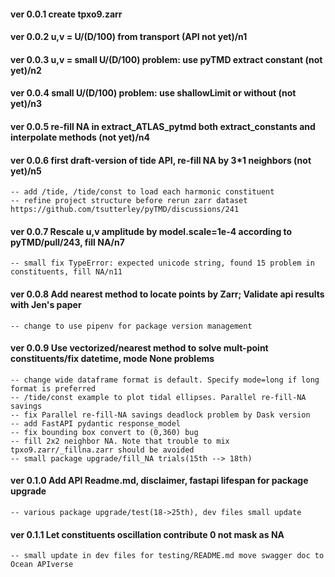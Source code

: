 #### ver 0.0.1 create tpxo9.zarr

#### ver 0.0.2 u,v = U/(D/100) from transport (API not yet)/n1

#### ver 0.0.3 u,v = small U/(D/100) problem: use pyTMD extract constant (not yet)/n2

#### ver 0.0.4 small U/(D/100) problem: use shallowLimit or without (not yet)/n3

#### ver 0.0.5 re-fill NA in extract_ATLAS_pytmd both extract_constants and interpolate methods (not yet)/n4

#### ver 0.0.6 first draft-version of tide API, re-fill NA by 3*1 neighbors (not yet)/n5

    -- add /tide, /tide/const to load each harmonic constituent
    -- refine project structure before rerun zarr dataset https://github.com/tsutterley/pyTMD/discussions/241

#### ver 0.0.7 Rescale u,v amplitude by model.scale=1e-4 according to pyTMD/pull/243, fill NA/n7

    -- small fix TypeError: expected unicode string, found 15 problem in constituents, fill NA/n11

#### ver 0.0.8 Add nearest method to locate points by Zarr; Validate api results with Jen's paper

    -- change to use pipenv for package version management

#### ver 0.0.9 Use vectorized/nearest method to solve mult-point constituents/fix datetime, mode None problems

    -- change wide dataframe format is default. Specify mode=long if long format is preferred
    -- /tide/const example to plot tidal ellipses. Parallel re-fill-NA savings
    -- fix Parallel re-fill-NA savings deadlock problem by Dask version
    -- add FastAPI pydantic response_model
    -- fix bounding box convert to (0,360) bug
    -- fill 2x2 neighbor NA. Note that trouble to mix tpxo9.zarr/_fillna.zarr should be avoided
    -- small package upgrade/fill_NA trials(15th --> 18th)

#### ver 0.1.0 Add API Readme.md, disclaimer, fastapi lifespan for package upgrade

    -- various package upgrade/test(18->25th), dev files small update

#### ver 0.1.1 Let constituents oscillation contribute 0 not mask as NA

    -- small update in dev files for testing/README.md move swagger doc to Ocean APIverse
